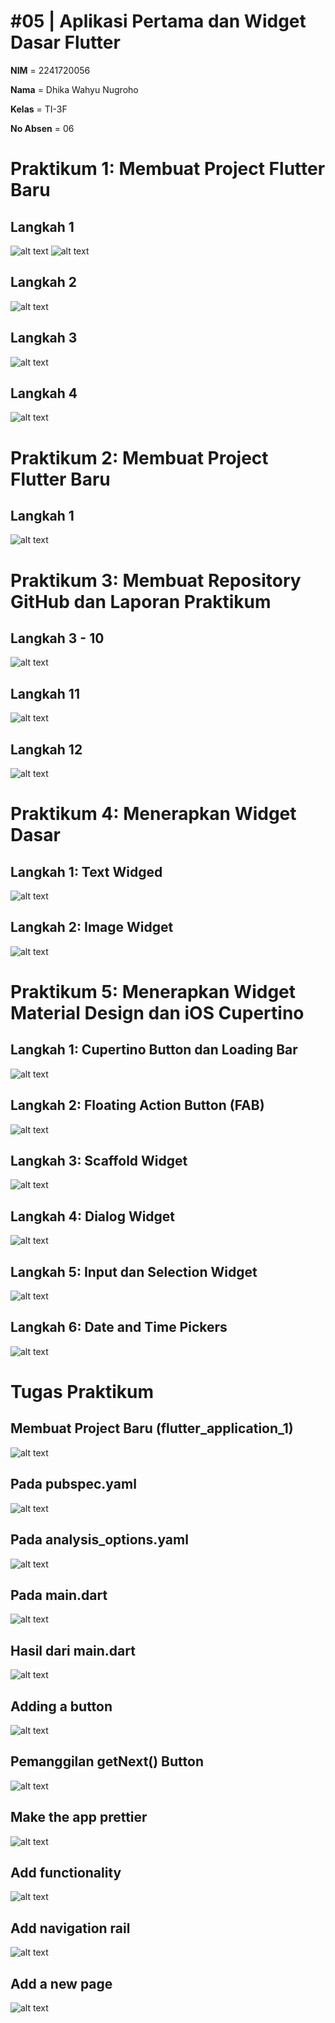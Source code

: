 # **#05 | Aplikasi Pertama dan Widget Dasar Flutter**

**NIM** = 2241720056

**Nama** = Dhika Wahyu Nugroho

**Kelas** = TI-3F

**No Absen** = 06

# Praktikum 1: Membuat Project Flutter Baru

## Langkah 1

![alt text](../Week_5/img/Langkah1_1-1.png)
![alt text](../Week_5/img/Langkah1_2-1.png)

## Langkah 2
![alt text](../Week_5/img/Langkah2-1.png)

## Langkah 3
![alt text](../Week_5/img/Langkah3-1.png)

## Langkah 4
![alt text](../Week_5/img/Langkah4-1.png)


# Praktikum 2: Membuat Project Flutter Baru

## Langkah 1
![alt text](../Week_5/img/Langkah1-2.png)


# Praktikum 3: Membuat Repository GitHub dan Laporan Praktikum

## Langkah 3 - 10
![alt text](../Week_5/img/Langkah3sampai10-3.png)

## Langkah 11
![alt text](../Week_5/img/Langkah11-3.png)

## Langkah 12
![alt text](../Week_5/img/Langkah12-3.png)


# Praktikum 4: Menerapkan Widget Dasar

## Langkah 1: Text Widged
![alt text](../Week_5/img/Langkah1-4.png)

## Langkah 2: Image Widget
![alt text](../Week_5/img/Langkah2-4.png)


# Praktikum 5: Menerapkan Widget Material Design dan iOS Cupertino

## Langkah 1: Cupertino Button dan Loading Bar
![alt text](../Week_5/img/Langkah1-5.png)

## Langkah 2: Floating Action Button (FAB)
![alt text](../Week_5/img/Langkah2-5.png)

## Langkah 3: Scaffold Widget
![alt text](../Week_5/img/Langkah3-5.png)

## Langkah 4: Dialog Widget
![alt text](../Week_5/img/Langkah4-5.png)

## Langkah 5: Input dan Selection Widget
![alt text](../Week_5/img/Langkah5-5.png)

## Langkah 6: Date and Time Pickers
![alt text](../Week_5/img/Langkah5-5.png)

# Tugas Praktikum

## Membuat Project Baru (flutter_application_1)
![alt text](../Week_5/img/TugasPraktikum-1.png)

## Pada pubspec.yaml
![alt text](../Week_5/img/TugasPraktikum-2.png)

## Pada analysis_options.yaml
![alt text](../Week_5/img/TugasPraktikum-3.png)

## Pada main.dart
![alt text](../Week_5/img/TugasPraktikum-4.png)

## Hasil dari main.dart
![alt text](../Week_5/img/TugasPraktikum-5.png)

## Adding a button
![alt text](../Week_5/img/TugasPraktikum-6.png)

## Pemanggilan getNext() Button
![alt text](../Week_5/img/TugasPraktikum-7.png)

## Make the app prettier
![alt text](../Week_5/img/TugasPraktikum-8.png)

## Add functionality
![alt text](../Week_5/img/TugasPraktikum-9.png)

## Add navigation rail
![alt text](../Week_5/img/TugasPraktikum-10.png)

## Add a new page
![alt text](../Week_5/img/TugasPraktikum-11.png)
